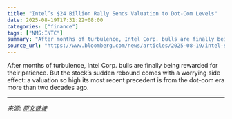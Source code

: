 ```yaml
---
title: "Intel’s $24 Billion Rally Sends Valuation to Dot-Com Levels"
date: 2025-08-19T17:31:22+08:00
categories: ["finance"]
tags: ["NMS:INTC"]
summary: "After months of turbulence, Intel Corp. bulls are finally being rewarded for their patience. But the stock’s sudden rebound comes with a worrying side effect: a valuation so high its most recent prece"
source_url: "https://www.bloomberg.com/news/articles/2025-08-19/intel-s-25-billion-rally-sends-valuation-to-dot-com-era-levels"
---
```


After months of turbulence, Intel Corp. bulls are finally being rewarded for their patience. But the stock’s sudden rebound comes with a worrying side effect: a valuation so high its most recent precedent is from the dot-com era more than two decades ago.

---

*来源: [原文链接](https://www.bloomberg.com/news/articles/2025-08-19/intel-s-25-billion-rally-sends-valuation-to-dot-com-era-levels)*
